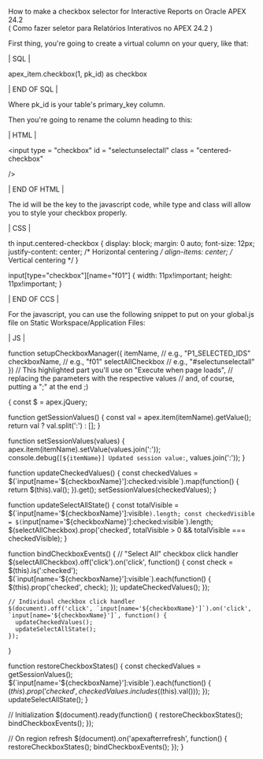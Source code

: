 How to make a checkbox selector for Interactive Reports  on Oracle APEX 24.2<br/>
( Como fazer seletor para Relatórios Interativos no APEX 24.2 )

First thing, you're going to create a virtual column on your query, like that:

| SQL |

  apex_item.checkbox(1, pk_id) as checkbox 

| END OF SQL |

Where pk_id is your table's primary_key column.

Then you're going to rename the column heading to this:

| HTML |

<input 
   type  = "checkbox"
   id    = "selectunselectall" 
   class = "centered-checkbox"

/>

| END OF HTML |

The id will be the key to the javascript code, while type and class will allow you to style your checkbox properly.

| CSS |

th input.centered-checkbox {
  display:         block;
  margin:          0 auto;
  font-size:       12px;
  justify-content: center;  /* Horizontal centering */
  align-items:     center;  /* Vertical centering */
}


input[type="checkbox"][name="f01"] {
  width:  11px!important;
  height: 11px!important;
}

| END OF CCS | 

For the javascript, you can use the following snippet to put on your global.js file on Static Workspace/Application Files:

| JS |

function setupCheckboxManager({
  itemName,          // e.g., "P1_SELECTED_IDS"
  checkboxName,      // e.g., "f01"
  selectAllCheckbox  // e.g., "#selectunselectall"
})
   // This highlighted part you'll use on "Execute when page loads",
   // replacing the parameters with the respective values
   // and, of course, putting a ";" at the end ;)

{
  const $ = apex.jQuery;

  function getSessionValues() {
    const val = apex.item(itemName).getValue();
    return val ? val.split(':') : [];
  }

  function setSessionValues(values) {
    apex.item(itemName).setValue(values.join(':'));
    console.debug(`[${itemName}] Updated session value:`, values.join(':'));
  }

  function updateCheckedValues() {
    const checkedValues = $(`input[name='${checkboxName}']:checked:visible`).map(function() { return $(this).val(); }).get();
    setSessionValues(checkedValues);
  }

  function updateSelectAllState() {
    const totalVisible = $(`input[name='${checkboxName}']:visible`).length;
    const checkedVisible = $(`input[name='${checkboxName}']:checked:visible`).length;
    $(selectAllCheckbox).prop('checked', totalVisible > 0 && totalVisible === checkedVisible);
  }

  function bindCheckboxEvents() {
    // "Select All" checkbox click handler
    $(selectAllCheckbox).off('click').on('click', function() {
      const check = $(this).is(':checked');
      $(`input[name='${checkboxName}']:visible`).each(function() {        $(this).prop('checked', check);
      });
      updateCheckedValues();
    });

    // Individual checkbox click handler
    $(document).off('click', `input[name='${checkboxName}']`).on('click', `input[name='${checkboxName}']`, function() {
      updateCheckedValues();
      updateSelectAllState();
    });
  }

  function restoreCheckboxStates() {
    const checkedValues = getSessionValues();
    $(`input[name='${checkboxName}']:visible`).each(function() {
      $(this).prop('checked', checkedValues.includes($(this).val()));
    });
    updateSelectAllState();
  }

  // Initialization
  $(document).ready(function() {
    restoreCheckboxStates();
    bindCheckboxEvents();
  });


  // On region refresh
  $(document).on('apexafterrefresh', function() {
    restoreCheckboxStates();
    bindCheckboxEvents();
  });
}
</body>
</html>
